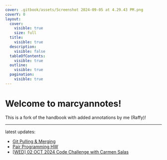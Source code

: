 ```yaml
---
cover: .gitbook/assets/Screenshot 2024-09-05 at 4.29.43 PM.png
coverY: 0
layout:
  cover:
    visible: true
    size: full
  title:
    visible: true
  description:
    visible: false
  tableOfContents:
    visible: true
  outline:
    visible: true
  pagination:
    visible: true
---
```


# Welcome to **marcyannotes**!

This is a fork of the handbook with added annotations by me (Raffy)!

---

latest updates:
- [Git Pulling & Merging](fullstack-curriculum/mod-0-command-line-interfaces-git-and-github/3-git-pulling-merging.md)
- [Pair Programming HW](fullstack-curriculum/mod-0-command-line-interfaces-git-and-github/5-pair-programming.md)
- [[WED] 02 OCT 2024 Code Challenge with Carmen Salas](codechallenge-curriculum/unit-0/20241002.md)